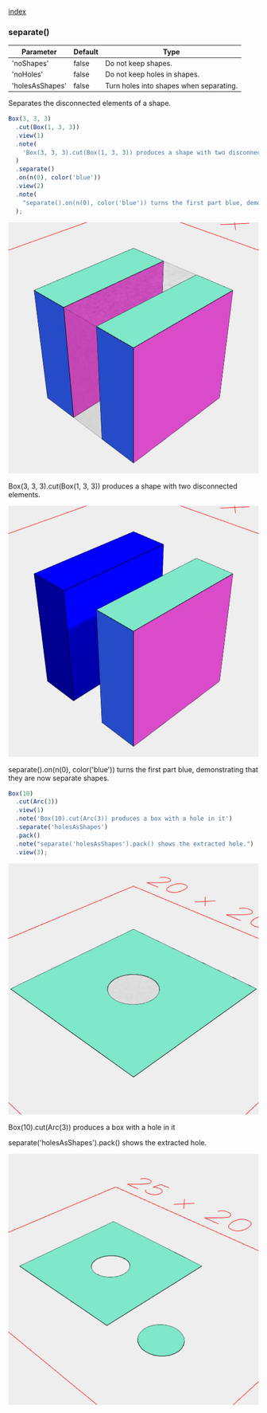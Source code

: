 [index](../../nb/api/index.md)
### separate()
Parameter|Default|Type
---|---|---
'noShapes'|false|Do not keep shapes.
'noHoles'|false|Do not keep holes in shapes.
'holesAsShapes'|false|Turn holes into shapes when separating.

Separates the disconnected elements of a shape.

```JavaScript
Box(3, 3, 3)
  .cut(Box(1, 3, 3))
  .view(1)
  .note(
    'Box(3, 3, 3).cut(Box(1, 3, 3)) produces a shape with two disconnected elements.'
  )
  .separate()
  .on(n(0), color('blue'))
  .view(2)
  .note(
    "separate().on(n(0), color('blue')) turns the first part blue, demonstrating that they are now separate shapes."
  );
```

![Image](separate.md.0.png)

Box(3, 3, 3).cut(Box(1, 3, 3)) produces a shape with two disconnected elements.

![Image](separate.md.1.png)

separate().on(n(0), color('blue')) turns the first part blue, demonstrating that they are now separate shapes.

```JavaScript
Box(10)
  .cut(Arc(3))
  .view(1)
  .note('Box(10).cut(Arc(3)) produces a box with a hole in it')
  .separate('holesAsShapes')
  .pack()
  .note("separate('holesAsShapes').pack() shows the extracted hole.")
  .view(3);
```

![Image](separate.md.2.png)

Box(10).cut(Arc(3)) produces a box with a hole in it

separate('holesAsShapes').pack() shows the extracted hole.

![Image](separate.md.3.png)
